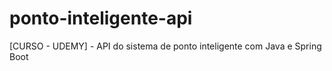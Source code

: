 # ponto-inteligente-api
[CURSO - UDEMY] - API do sistema de ponto inteligente com Java e Spring Boot
